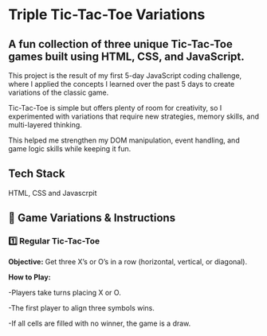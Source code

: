 # Triple Tic-Tac-Toe Variations

## A fun collection of three unique Tic-Tac-Toe games built using HTML, CSS, and JavaScript.

This project is the result of my first 5-day JavaScript coding challenge, where I applied the concepts I learned over the past 5 days to create variations of the classic game. 

Tic-Tac-Toe is simple but offers plenty of room for creativity, so I experimented with variations that require new strategies, memory skills, and multi-layered thinking.

This helped me strengthen my DOM manipulation, event handling, and game logic skills while keeping it fun.

## Tech Stack

HTML, CSS and Javascrpit

## 🎯 Game Variations & Instructions

### 1️⃣ Regular Tic-Tac-Toe

**Objective:**
Get three X’s or O’s in a row (horizontal, vertical, or diagonal).

**How to Play:**

-Players take turns placing X or O.

-The first player to align three symbols wins.

-If all cells are filled with no winner, the game is a draw.
